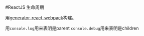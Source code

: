 #ReactJS 生命周期

用[generator-react-webpack](https://github.com/react-webpack-generators/generator-react-webpack)构建。

用<code>console.log</code>用来表明是parent
<code>console.debug</code>用来表明是children
